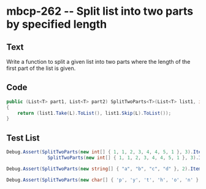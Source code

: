 # mbcp-262 -- Split list into two parts by specified length

## Text

Write a function to split a given list into two parts where the length of the first part of the list is given.

## Code

```csharp
public (List<T> part1, List<T> part2) SplitTwoParts<T>(List<T> list1, int L)
{
    return (list1.Take(L).ToList(), list1.Skip(L).ToList());
}
```

## Test List

```csharp
Debug.Assert(SplitTwoParts(new int[] { 1, 1, 2, 3, 4, 4, 5, 1 }, 3).Item1.SequenceEqual(new int[] { 1, 1, 2 }) && 
               SplitTwoParts(new int[] { 1, 1, 2, 3, 4, 4, 5, 1 }, 3).Item2.SequenceEqual(new int[] { 3, 4, 4, 5, 1 }));
```

```csharp
Debug.Assert(SplitTwoParts(new string[] { "a", "b", "c", "d" }, 2).Item1.SequenceEqual(new string[] { "a", "b" }) && SplitTwoParts(new string[] { "a", "b", "c", "d" }, 2).Item2.SequenceEqual(new string[] { "c", "d" }));
```

```csharp
Debug.Assert(SplitTwoParts(new char[] { 'p', 'y', 't', 'h', 'o', 'n' }, 4).Equals((new char[] { 'p', 'y', 't', 'h' }, new char[] { 'o', 'n' })));
```
